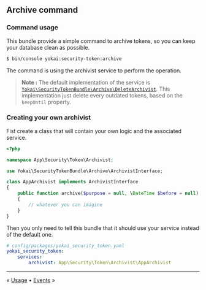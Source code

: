 Archive command
---------------


### Command usage

This bundle provide a simple command to archive tokens, so you can keep your database clean as possible.

```bash
$ bin/console yokai:security-token:archive
```

The command is using the archivist service to perform the operation.

> **Note :** The default implementation of the service is 
> [`Yokai\SecurityTokenBundle\Archive\DeleteArchivist`](../../Archive/DeleteArchivist.php).
> This implementation just delete every outdated tokens, based on the `keepUntil` property.


### Creating your own archivist

Fist create a class that will contain your own logic and the associated service.

```php
<?php

namespace App\Security\Token\Archivist;

use Yokai\SecurityTokenBundle\Archive\ArchivistInterface;

class AppArchivist implements ArchivistInterface
{
    public function archive($purpose = null, \DateTime $before = null)
    {
        // whatever you can imagine
    }
}
```

Then you only need to tell this bundle that it should use your service instead of the default one.

```yaml
# config/packages/yokai_security_token.yaml
yokai_security_token:
    services:
        archivist: App\Security\Token\Archivist\AppArchivist
```


---

« [Usage](3-usage.md) • [Events](5-events.md) »
